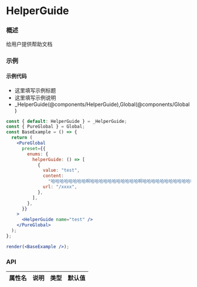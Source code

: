 
# HelperGuide


### 概述

给用户提供帮助文档


### 示例

#### 示例代码

- 这里填写示例标题
- 这里填写示例说明
- _HelperGuide(@components/HelperGuide),Global(@components/Global)

```jsx
const { default: HelperGuide } = _HelperGuide;
const { PureGlobal } = Global;
const BaseExample = () => {
  return (
    <PureGlobal
      preset={{
        enums: {
          helperGuide: () => [
            {
              value: "test",
              content:
                "哈哈哈哈哈哈哈哈啊哈哈哈哈哈哈哈哈哈哈哈啊哈哈哈哈哈哈哈哈哈哈哈啊哈哈哈哈哈哈哈哈哈哈哈啊哈哈哈哈哈哈哈哈哈哈哈啊哈哈哈哈哈哈哈哈哈哈哈啊哈哈哈",
              url: "/xxxx",
            },
          ],
        },
      }}
    >
      <HelperGuide name="test" />
    </PureGlobal>
  );
};

render(<BaseExample />);

```


### API

|属性名|说明|类型|默认值|
|  ---  | ---  | --- | --- |

